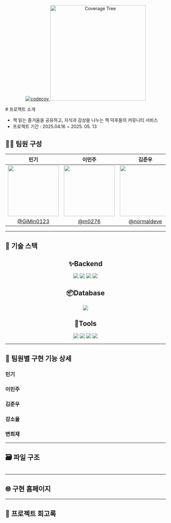 <p align="center">
  <!-- Badge -->
  <a href="https://codecov.io/gh/GiMin0123/sb01-deokhugam-team1">
    <img
      src="https://codecov.io/gh/GiMin0123/sb01-deokhugam-team1/graph/badge.svg?token=X8IVR1V9VT"
      alt="codecov"
    />
  </a>
  <!-- Graph -->
  <img
    src="https://codecov.io/gh/GiMin0123/sb01-deokhugam-team1/graphs/tree.svg?token=X8IVR1V9VT"
    alt="Coverage Tree"
    width="300"
  />
</p>
#  프로젝트 소개

- 책 읽는 즐거움을 공유하고, 지식과 감상을 나누는 책 덕후들의 커뮤니티 서비스
- 프로젝트 기간 : 2025.04.16 ~ 2025. 05. 13

## 🧑‍💻 팀원 구성

|             민기                |                     이민주                     |                  김준우                          |                강소율                       |                      변희재         |
| :--------------------------------------: | :--------------------------------------------: | :----------------------------------------------: | :----------------------------------------------: | :--------------------------------------------: |
|<img width="160px" src="https://github.com/user-attachments/assets/a6b8709d-13ed-45dc-b093-96948db20a91"/>|<img width="160px" src="https://github.com/user-attachments/assets/a7781d01-fea9-4454-97e7-c7c51415f283"/>|<img width="160px" src="https://github.com/user-attachments/assets/438f7157-943b-4dcc-bed0-210247c1e50e"/>|<img width="160px" src="https://github.com/user-attachments/assets/5fc20c03-631a-402f-83d3-3c21dd60a287"/>|<img width="160px" src="https://github.com/user-attachments/assets/d4c6dbc7-392a-4dcf-bdb6-3408c8268638"/>|
| [@GiMin0123](https://github.com/GiMin0123) | [@m0276](https://github.com/m0276) |[@normaldeve](https://github.com/normaldeve)| [@soyul9280](https://github.com/soyul9280) |[@Heyaaz](https://github.com/Heyaaz)|
------

## 🔧 기술 스택

<h2 align="center">✨Backend</h2>

<div align="center">
	<img src="https://img.shields.io/badge/SpringBoot-6DB33F?style=for-the-badge&logo=springboot&logoColor=white">
    <img src="https://img.shields.io/badge/spring data jpa-6DB33F?style=for-the-badge&logo=spring&logoColor=white">
    <img src="https://img.shields.io/badge/java-000000?style=for-the-badge&logo=openjdk&logoColor=white">
    <img src="https://img.shields.io/badge/gradle-02303A?style=for-the-badge&logo=gradle&logoColor=white">
</div>


<h2 align="center">📦️Database</h2>

<div align="center">
	<img src="https://img.shields.io/badge/PostgresQL-4169E1?style=for-the-badge&logo=postgresql&logoColor=white">
</div>

<h2 align="center">🔨Tools</h2>

<div align="center">
	<img src="https://img.shields.io/badge/Git-F05032?style=for-the-badge&logo=git&logoColor=white">
	<img src="https://img.shields.io/badge/GitHub-181717?style=for-the-badge&logo=github&logoColor=white">
    <img src="https://img.shields.io/badge/Discord-5865F2?style=for-the-badge&logo=discord&logoColor=white">
    <img src="https://img.shields.io/badge/IntelliJ IDEA-000000?style=for-the-badge&logo=intellijidea&logoColor=white">
</div>


------

## 📝 팀원별 구현 기능 상세

### 민기


### 이민주



### 김준우



### 강소율



### 변희재


------

## 🗃️ 파일 구조

```plaintext

```

------

## 🌐 구현 홈페이지


------

## 📄 프로젝트 회고록



